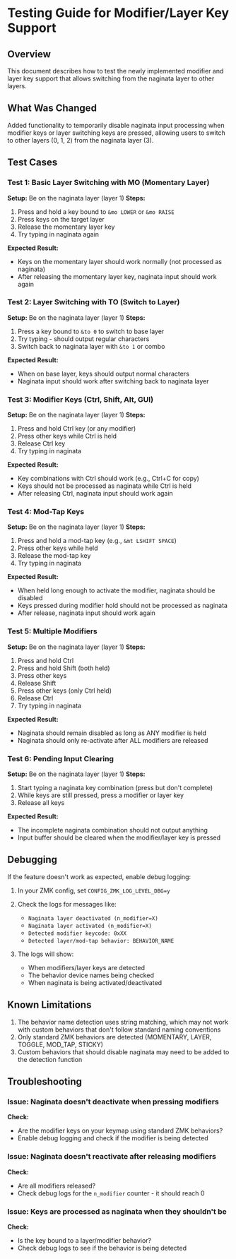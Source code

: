 # Testing Guide for Modifier/Layer Key Support

## Overview
This document describes how to test the newly implemented modifier and layer key support that allows switching from the naginata layer to other layers.

## What Was Changed
Added functionality to temporarily disable naginata input processing when modifier keys or layer switching keys are pressed, allowing users to switch to other layers (0, 1, 2) from the naginata layer (3).

## Test Cases

### Test 1: Basic Layer Switching with MO (Momentary Layer)
**Setup:** Be on the naginata layer (layer 1)
**Steps:**
1. Press and hold a key bound to `&mo LOWER` or `&mo RAISE`
2. Press keys on the target layer
3. Release the momentary layer key
4. Try typing in naginata again

**Expected Result:**
- Keys on the momentary layer should work normally (not processed as naginata)
- After releasing the momentary layer key, naginata input should work again

### Test 2: Layer Switching with TO (Switch to Layer)
**Setup:** Be on the naginata layer (layer 1)
**Steps:**
1. Press a key bound to `&to 0` to switch to base layer
2. Try typing - should output regular characters
3. Switch back to naginata layer with `&to 1` or combo

**Expected Result:**
- When on base layer, keys should output normal characters
- Naginata input should work after switching back to naginata layer

### Test 3: Modifier Keys (Ctrl, Shift, Alt, GUI)
**Setup:** Be on the naginata layer (layer 1)
**Steps:**
1. Press and hold Ctrl key (or any modifier)
2. Press other keys while Ctrl is held
3. Release Ctrl key
4. Try typing in naginata

**Expected Result:**
- Key combinations with Ctrl should work (e.g., Ctrl+C for copy)
- Keys should not be processed as naginata while Ctrl is held
- After releasing Ctrl, naginata input should work again

### Test 4: Mod-Tap Keys
**Setup:** Be on the naginata layer (layer 1)
**Steps:**
1. Press and hold a mod-tap key (e.g., `&mt LSHIFT SPACE`)
2. Press other keys while held
3. Release the mod-tap key
4. Try typing in naginata

**Expected Result:**
- When held long enough to activate the modifier, naginata should be disabled
- Keys pressed during modifier hold should not be processed as naginata
- After release, naginata input should work again

### Test 5: Multiple Modifiers
**Setup:** Be on the naginata layer (layer 1)
**Steps:**
1. Press and hold Ctrl
2. Press and hold Shift (both held)
3. Press other keys
4. Release Shift
5. Press other keys (only Ctrl held)
6. Release Ctrl
7. Try typing in naginata

**Expected Result:**
- Naginata should remain disabled as long as ANY modifier is held
- Naginata should only re-activate after ALL modifiers are released

### Test 6: Pending Input Clearing
**Setup:** Be on the naginata layer (layer 1)
**Steps:**
1. Start typing a naginata key combination (press but don't complete)
2. While keys are still pressed, press a modifier or layer key
3. Release all keys

**Expected Result:**
- The incomplete naginata combination should not output anything
- Input buffer should be cleared when the modifier/layer key is pressed

## Debugging

If the feature doesn't work as expected, enable debug logging:

1. In your ZMK config, set `CONFIG_ZMK_LOG_LEVEL_DBG=y`
2. Check the logs for messages like:
   - `Naginata layer deactivated (n_modifier=X)`
   - `Naginata layer activated (n_modifier=X)`
   - `Detected modifier keycode: 0xXX`
   - `Detected layer/mod-tap behavior: BEHAVIOR_NAME`

3. The logs will show:
   - When modifiers/layer keys are detected
   - The behavior device names being checked
   - When naginata is being activated/deactivated

## Known Limitations

1. The behavior name detection uses string matching, which may not work with custom behaviors that don't follow standard naming conventions
2. Only standard ZMK behaviors are detected (MOMENTARY, LAYER, TOGGLE, MOD_TAP, STICKY)
3. Custom behaviors that should disable naginata may need to be added to the detection function

## Troubleshooting

### Issue: Naginata doesn't deactivate when pressing modifiers
**Check:**
- Are the modifier keys on your keymap using standard ZMK behaviors?
- Enable debug logging and check if the modifier is being detected

### Issue: Naginata doesn't reactivate after releasing modifiers
**Check:**
- Are all modifiers released?
- Check debug logs for the `n_modifier` counter - it should reach 0

### Issue: Keys are processed as naginata when they shouldn't be
**Check:**
- Is the key bound to a layer/modifier behavior?
- Check debug logs to see if the behavior is being detected
